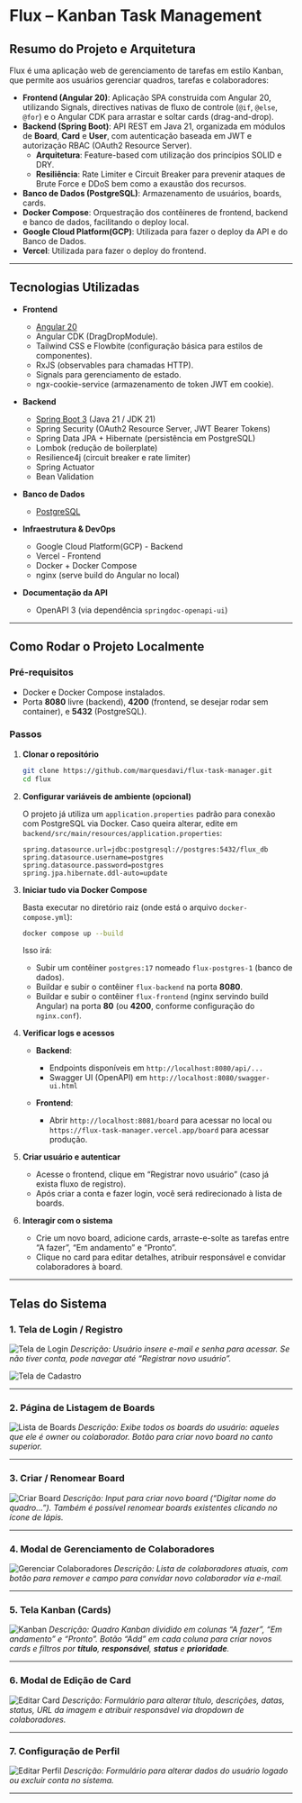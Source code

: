 # Flux – Kanban Task Management

## Resumo do Projeto e Arquitetura

Flux é uma aplicação web de gerenciamento de tarefas em estilo Kanban, que permite aos usuários gerenciar quadros, tarefas e colaboradores:

* **Frontend (Angular 20)**: Aplicação SPA construída com Angular 20, utilizando Signals, directives nativas de fluxo de controle (`@if`, `@else`, `@for`) e o Angular CDK para arrastar e soltar cards (drag-and-drop).
* **Backend (Spring Boot)**: API REST em Java 21, organizada em módulos de **Board**, **Card** e **User**, com autenticação baseada em JWT e autorização RBAC (OAuth2 Resource Server).
  * **Arquitetura**: Feature-based com utilização dos princípios SOLID e DRY.
  * **Resiliência**: Rate Limiter e Circuit Breaker para prevenir ataques de Brute Force e DDoS bem como a exaustão dos recursos.
* **Banco de Dados (PostgreSQL)**: Armazenamento de usuários, boards, cards.
* **Docker Compose**: Orquestração dos contêineres de frontend, backend e banco de dados, facilitando o deploy local.
* **Google Cloud Platform(GCP)**: Utilizada para fazer o deploy da API e do Banco de Dados.
* **Vercel**: Utilizada para fazer o deploy do frontend.

---
## Tecnologias Utilizadas

* **Frontend**

  * [Angular 20](https://angular.io/)
  * Angular CDK (DragDropModule).
  * Tailwind CSS e Flowbite (configuração básica para estilos de componentes).
  * RxJS (observables para chamadas HTTP).
  * Signals para gerenciamento de estado.
  * ngx-cookie-service (armazenamento de token JWT em cookie).
* **Backend**

  * [Spring Boot 3](https://spring.io/projects/spring-boot) (Java 21 / JDK 21)
  * Spring Security (OAuth2 Resource Server, JWT Bearer Tokens)
  * Spring Data JPA + Hibernate (persistência em PostgreSQL)
  * Lombok (redução de boilerplate)
  * Resilience4j (circuit breaker e rate limiter)
  * Spring Actuator
  * Bean Validation
* **Banco de Dados**

  * [PostgreSQL](https://www.postgresql.org/)
* **Infraestrutura & DevOps**
  * Google Cloud Platform(GCP) - Backend
  * Vercel - Frontend
  * Docker + Docker Compose
  * nginx (serve build do Angular no local)

* **Documentação da API**

  * OpenAPI 3 (via dependência `springdoc-openapi-ui`)

---

## Como Rodar o Projeto Localmente

### Pré-requisitos

* Docker e Docker Compose instalados.
* Porta **8080** livre (backend), **4200** (frontend, se desejar rodar sem container), e **5432** (PostgreSQL).

### Passos

1. **Clonar o repositório**

   ```bash
   git clone https://github.com/marquesdavi/flux-task-manager.git
   cd flux
   ```

2. **Configurar variáveis de ambiente (opcional)**

   O projeto já utiliza um `application.properties` padrão para conexão com PostgreSQL via Docker. Caso queira alterar, edite em `backend/src/main/resources/application.properties`:

   ```properties
   spring.datasource.url=jdbc:postgresql://postgres:5432/flux_db
   spring.datasource.username=postgres
   spring.datasource.password=postgres
   spring.jpa.hibernate.ddl-auto=update
   ```

3. **Iniciar tudo via Docker Compose**

   Basta executar no diretório raiz (onde está o arquivo `docker-compose.yml`):

   ```bash
   docker compose up --build
   ```

   Isso irá:

   * Subir um contêiner `postgres:17` nomeado `flux-postgres-1` (banco de dados).
   * Buildar e subir o contêiner `flux-backend` na porta **8080**.
   * Buildar e subir o contêiner `flux-frontend` (nginx servindo build Angular) na porta **80** (ou **4200**, conforme configuração do `nginx.conf`).

4. **Verificar logs e acessos**

   * **Backend**:

     * Endpoints disponíveis em `http://localhost:8080/api/...`
     * Swagger UI (OpenAPI) em `http://localhost:8080/swagger-ui.html`
   * **Frontend**:

     * Abrir `http://localhost:8081/board` para acessar no local ou `https://flux-task-manager.vercel.app/board` para acessar produção.

5. **Criar usuário e autenticar**

   * Acesse o frontend, clique em “Registrar novo usuário” (caso já exista fluxo de registro).
   * Após criar a conta e fazer login, você será redirecionado à lista de boards.

6. **Interagir com o sistema**

   * Crie um novo board, adicione cards, arraste-e-solte as tarefas entre “A fazer”, “Em andamento” e “Pronto”.
   * Clique no card para editar detalhes, atribuir responsável e convidar colaboradores à board.

---

## Telas do Sistema

### 1. Tela de Login / Registro

![Tela de Login](docs/2025-06-04_03-56-login.png)
*Descrição: Usuário insere e-mail e senha para acessar. Se não tiver conta, pode navegar até “Registrar novo usuário”.*

![Tela de Cadastro](docs/2025-06-04_03-56-register.png)

---

### 2. Página de Listagem de Boards

![Lista de Boards](docs/2025-06-04_03-48-board-list.png)
*Descrição: Exibe todos os boards do usuário: aqueles que ele é owner ou colaborador. Botão para criar novo board no canto superior.*

---

### 3. Criar / Renomear Board

![Criar Board](docs/2025-06-04_03-58-board-create.png)
*Descrição: Input para criar novo board (“Digitar nome do quadro…”). Também é possível renomear boards existentes clicando no ícone de lápis.*

---

### 4. Modal de Gerenciamento de Colaboradores

![Gerenciar Colaboradores](docs/2025-06-04_03-48-board-collabs.png)
*Descrição: Lista de colaboradores atuais, com botão para remover e campo para convidar novo colaborador via e-mail.*

---

### 5. Tela Kanban (Cards)

![Kanban](docs/2025-06-04_03-51-kanban-list.png)
*Descrição: Quadro Kanban dividido em colunas “A fazer”, “Em andamento” e “Pronto”. Botão “Add” em cada coluna para criar novos cards e filtros por **título**, **responsável**, **status** e **prioridade**.*

---

### 6. Modal de Edição de Card

![Editar Card](docs/2025-06-04_03-55-kanban-edit.png)
*Descrição: Formulário para alterar título, descrições, datas, status, URL da imagem e atribuir responsável via dropdown de colaboradores.*

---

### 7. Configuração de Perfil

![Editar Perfil](docs/2025-06-04_03-55-profile-edit.png)
*Descrição: Formulário para alterar dados do usuário logado ou excluir conta no sistema.*

---